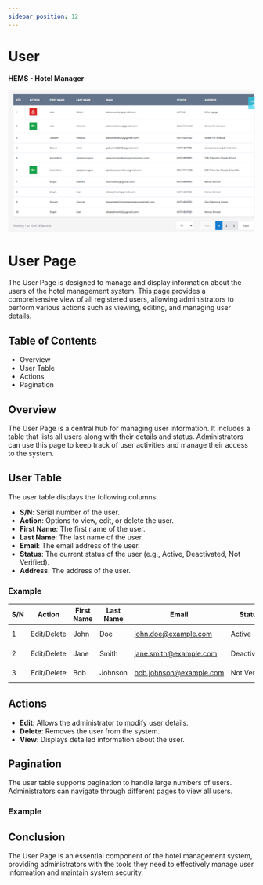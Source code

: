 ```yaml
---
sidebar_position: 12
---
```


# User

**HEMS - Hotel Manager**

![HEMS Registration](../../static/img/user.png "HEMS Registration")

# User Page

The User Page is designed to manage and display information about the users of the hotel management system. This page provides a comprehensive view of all registered users, allowing administrators to perform various actions such as viewing, editing, and managing user details.

## Table of Contents
- Overview
- User Table
- Actions
- Pagination

## Overview
The User Page is a central hub for managing user information. It includes a table that lists all users along with their details and status. Administrators can use this page to keep track of user activities and manage their access to the system.

## User Table
The user table displays the following columns:
- **S/N**: Serial number of the user.
- **Action**: Options to view, edit, or delete the user.
- **First Name**: The first name of the user.
- **Last Name**: The last name of the user.
- **Email**: The email address of the user.
- **Status**: The current status of the user (e.g., Active, Deactivated, Not Verified).
- **Address**: The address of the user.

### Example
| S/N | Action | First Name | Last Name | Email | Status | Address |
| --- | ------ | ---------- | --------- | ----- | ------ | ------- |
| 1   | Edit/Delete | John | Doe | john.doe@example.com | Active | 123 Main St |
| 2   | Edit/Delete | Jane | Smith | jane.smith@example.com | Deactivated | 456 Elm St |
| 3   | Edit/Delete | Bob | Johnson | bob.johnson@example.com | Not Verified | 789 Oak St |

## Actions
- **Edit**: Allows the administrator to modify user details.
- **Delete**: Removes the user from the system.
- **View**: Displays detailed information about the user.

## Pagination
The user table supports pagination to handle large numbers of users. Administrators can navigate through different pages to view all users.

### Example

## Conclusion
The User Page is an essential component of the hotel management system, providing administrators with the tools they need to effectively manage user information and maintain system security.

